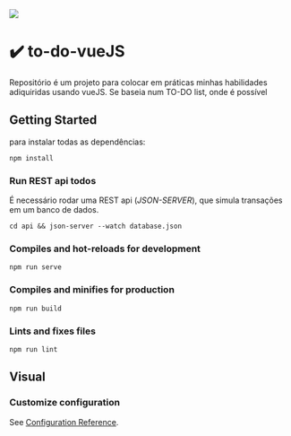 <img src="https://img.shields.io/badge/Vue%20js-35495E?style=for-the-badge&logo=vuedotjs&logoColor=4FC08D">

# ✔️ to-do-vueJS 
Repositório é um projeto para colocar em práticas minhas habilidades adiquiridas usando vueJS. Se baseia num TO-DO list, onde é possível

## Getting Started
para instalar todas as dependências:
```
npm install
```

### Run REST api todos
É necessário rodar uma REST api (*JSON-SERVER*), que simula transações em um banco de dados.
```
cd api && json-server --watch database.json
```

### Compiles and hot-reloads for development
```
npm run serve
```

### Compiles and minifies for production
```
npm run build
```

### Lints and fixes files
```
npm run lint
```

## Visual

### Customize configuration
See [Configuration Reference](https://cli.vuejs.org/config/).
